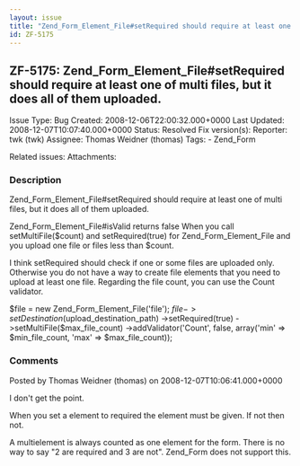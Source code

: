 ```yaml
---
layout: issue
title: "Zend_Form_Element_File#setRequired should require at least one of multi files, but it does all of them uploaded."
id: ZF-5175
---
```


ZF-5175: Zend\_Form\_Element\_File#setRequired should require at least one of multi files, but it does all of them uploaded.
----------------------------------------------------------------------------------------------------------------------------

 Issue Type: Bug Created: 2008-12-06T22:00:32.000+0000 Last Updated: 2008-12-07T10:07:40.000+0000 Status: Resolved Fix version(s): 
 Reporter:  twk (twk)  Assignee:  Thomas Weidner (thomas)  Tags: - Zend\_Form
 
 Related issues: 
 Attachments: 
### Description

Zend\_Form\_Element\_File#setRequired should require at least one of multi files, but it does all of them uploaded.

Zend\_Form\_Element\_File#isValid returns false When you call setMultiFile($count) and setRequired(true) for Zend\_Form\_Element\_File and you upload one file or files less than $count.

I think setRequired should check if one or some files are uploaded only. Otherwise you do not have a way to create file elements that you need to upload at least one file. Regarding the file count, you can use the Count validator.

$file = new Zend\_Form\_Element\_File('file'); $file->setDestination($upload\_destination\_path) ->setRequired(true) ->setMultiFile($max\_file\_count) ->addValidator('Count', false, array('min' => $min\_file\_count, 'max' => $max\_file\_count));

 

 

### Comments

Posted by Thomas Weidner (thomas) on 2008-12-07T10:06:41.000+0000

I don't get the point.

When you set a element to required the element must be given. If not then not.

A multielement is always counted as one element for the form. There is no way to say "2 are required and 3 are not". Zend\_Form does not support this.

 

 